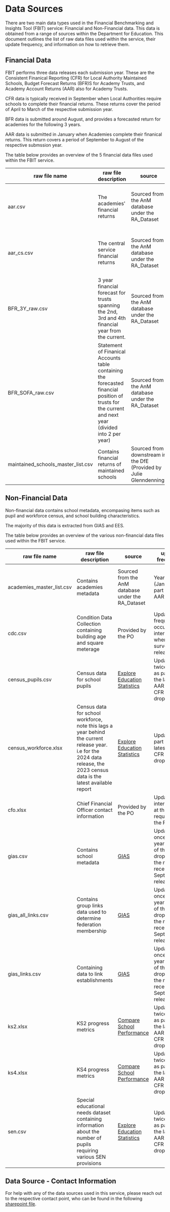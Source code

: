 # Data Sources

There are two main data types used in the Financial Benchmarking and Insights Tool (FBIT) service: Financial and Non-Financial data. This data is obtained from a range of sources within the Department for Education. This document outlines the list of raw data files used within the service, their update frequency, and information on how to retrieve them. 

## Financial Data

FBIT performs three data releases each submission year. These are the Consistent Finanical Reporting (CFR) for Local Authority Maintained Schools, Budget Forecast Returns (BFR)S for Academy Trusts, and Academy Account Returns (AAR) also for Academy Trusts. 

CFR data is typically received in September when Local Authorities require schools to complete their financial returns. These returns cover the period of April to March of the respective submission year.

BFR data is submitted around August, and provides a forecasted return for academies for the following 3 years.

AAR data is submitted in January when Academies complete their finanical returns. This return covers a period of September to August of the respective submssion year.

The table below provides an overview of the 5 financial data files used within the FBIT service.

| raw file name | raw file description | source    | update frequency| acccess instructions|
|---------------|----------------------|-----------|-----------------|---------------------|
aar.csv| The academies' financial returns  | Sourced from the AnM database under the RA_Dataset    | Yearly (January as part of the AAR release)| You will require access to the AnM database in order to extract this file. To get access to the database, please raise an [Analytical Data Access Request](https://dfe.service-now.com/serviceportal?id=sc_cat_item&sys_id=74bc3be81b212d504f999978b04bcb0b) via a service now ticket. The file you will need to extract the view "RA_Datasets.AccountsReturn.vw_AR<Version>_BenchmarkReport_<Year>". An example of such a file name might be AR8_BenchmarkReport_2023 |
| aar_cs.csv | The central service financial returns  | Sourced from the AnM database under the RA_Dataset  | Yearly (January as part of the AAR release)  | You will require access to the AnM database in order to extract this file. To get access to the database, please raise an [Analytical Data Access Request](https://dfe.service-now.com/serviceportal?id=sc_cat_item&sys_id=74bc3be81b212d504f999978b04bcb0b) via a service now ticket. The file you will need to extract the view "RA_Datasets.AccountsReturn.vw_AR<Version>_CS_BenchmarkReport_<Year>". An example of such a file name might be AR8_CS_BenchmarkReport_2023 
| BFR_3Y_raw.csv| 3 year financial forecast for trusts spanning the 2nd, 3rd and 4th financial year from the current.  | Sourced from the AnM database under the RA_Dataset   |  Yearly (August as part of the BFR release) frequency| You will require access to the AnM database in order to extract this file. To get access to the database, please raise an [Analytical Data Access Request](https://dfe.service-now.com/serviceportal?id=sc_cat_item&sys_id=74bc3be81b212d504f999978b04bcb0b) via a service now ticket. The file you will need to extract the view "RA_Datasets.BFR.vw_Three_Year_Forecast_<Year>". An example of such a file name might be vw_Three_Year_Forecast_2023 
| BFR_SOFA_raw.csv    | Statement of Finanical Accounts table containing the forecasted financial position of trusts for the current and next year (divided into 2 per year)  | Sourced from the AnM database under the RA_Dataset    | Yearly (August as part of the BFR release) | You will require access to the AnM database in order to extract this file. To get access to the database, please raise an [Analytical Data Access Request](https://dfe.service-now.com/serviceportal?id=sc_cat_item&sys_id=74bc3be81b212d504f999978b04bcb0b) via a service now ticket. The file you will need to extract the view "RA_Datasets.BFR.vw_Sofa_<Year>". An example of such a file name might be vw_Sofa_2023 | For AnM support contact: Andrew.HAWKETT@education.gov.uk, Timothy.Vinay@education.gov.uk, Elizabeth.Greenwood@education.gov.uk 
| maintained_schools_master_list.csv| Contains financial returns of maintained schools    | Sourced from downstream in the DfE (Provided by Julie Glenndenning) | Yearly (September as part of the CFR release)    | File is received from Julie Glenndenning via email at the time of the LA maintained schools' financial returns | 





## Non-Financial Data

Non-financial data contains school metadata, encompasing items such as pupil and workforce census, and school building characteristics.

The majority of this data is extracted from GIAS and EES.

The table below provides an overview of the various non-financial data files used within the FBIT service.

| raw file name | raw file description |source | update frequency | acccess instructions |
|-------------- |----------------------|-------|------------------|----------------------|
| academies_master_list.csv | Contains academies metadata | Sourced from the AnM database under the RA_Dataset | Yearly (January as part of the AAR release) | You will require access to the AnM database in order to extract this file. To get access to the database, please raise an [Analytical Data Access Request](https://dfe.service-now.com/serviceportal?id=sc_cat_item&sys_id=74bc3be81b212d504f999978b04bcb0b) via a service now ticket. The file you will need to extract the view "RA_Datasets.AccountsReturn.vw_AR<Version>_BenchmarkReport_<Year>". An example of such a file name might be AR8_BenchmarkReport_2023
| cdc.csv  | Condition Data Collection containing building age and square meterage | Provided by the PO | Update frequency occurs intermittently when a new survey is released | The file was provided by the PO for the previous data release|
| census_pupils.csv | Census data for school pupils | [Explore Education Statistics](https://explore-education-statistics.service.gov.uk/find-statistics/school-pupils-and-their-characteristics)  | Updated twice yearly as part of the latest AAR and CFR data drop  | Open access from website. File is located under "Additional supporting files" > "School level underlying data <Year>" where <Year> could be "2023/2024" for example. 
| census_workforce.xlsx | Census data for school workforce, note this lags a year behind the current release year. i.e for the 2024 data release, the 2023 census data is the latest available report | [Explore Education Statistics](https://explore-education-statistics.service.gov.uk/find-statistics/school-workforce-in-england) | Updated as part of the latest AAR or CFR data drop | Open access from website. File is located under "Additional supporting files" > "School level summary file" 
| cfo.xlsx| Chief Financial Officer contact information| Provided by the PO    | Updated intermittently at the request of the PO | The file was provided by the PO for the previous data release 
| gias.csv| Contains school metadata| [GIAS](https://get-information-schools.service.gov.uk/Downloads)   | Updated once per year as part of the CFR drop, taking the most recent September release | Open access from website. File is located under "All Establishment Data" > "Establishment fields CSV" 
| gias_all_links.csv| Contains group links data used to determine federation membership | [GIAS](https://get-information-schools.service.gov.uk/Downloads)   | Updated once per year as part of the CFR drop, taking the most recent September release | Open access from website. File is located under "All Group Data" > "All group records" 
| gias_links.csv    | Containing data to link establishments | [GIAS](https://get-information-schools.service.gov.uk/Downloads)   | Updated once per year as part of the CFR drop, taking the most recent September release | Open access from website. File is located under "All Establishment Data" > "Establishment links CSV" 
| ks2.xlsx| KS2 progress metrics    | [Compare School Performance](https://www.compare-school-performance.service.gov.uk/download-data)  | Updated twice yearly as part of the latest AAR and CFR data drop    | Select the submission year required, click continue, select all of england, click continue, select Key stage 2 results (final), and key stage 4 results (final), click continue. Choose "Data in XLS format" 
| ks4.xlsx | KS4 progress metrics   | [Compare School Performance](https://www.compare-school-performance.service.gov.uk/download-data) | Updated twice yearly as part of the latest AAR and CFR data drop | Select the submission year required, click continue, select all of england, click continue, select Key stage 2 results (final), and key stage 4 results (final), click continue. Choose "Data in XLS format"
| sen.csv | Special educational needs dataset containing information about the number of pupils requiring various SEN provisions  | [Explore Education Statistics](https://explore-education-statistics.service.gov.uk/find-statistics/special-educational-needs-in-england) | Updated twice yearly as part of the latest AAR and CFR data drop    | Open access from website. File is located under "Additional supporting files" > "School level underlying data <Year>" where <Year> could be "2024" for example.  


## Data Source - Contact Information

For help with any of the data sources used in this service, please reach out to the respective contact point, who can be found in the following [sharepoint file](https://educationgovuk.sharepoint.com/:x:/r/sites/DfEFinancialBenchmarking/Shared%20Documents/General/Technical%20Team/Data%20Pipelines/FBIT%20data%20source%20contacts.xlsx?d=w01b573949f8a487dba9cf8e450b8cbf5&csf=1&web=1&e=kt1SMJ).
